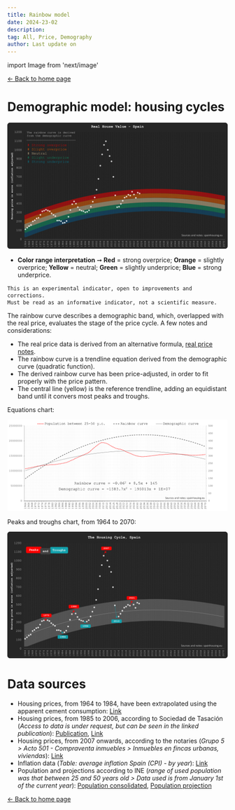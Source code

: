 ```yaml
---
title: Rainbow model
date: 2024-23-02
description:
tag: All, Price, Demography
author: Last update on
---
```


import Image from 'next/image'

<div class="meta-line"><a class="meta-back" href="/">← Back to home page</a></div>

# Demographic model: housing cycles

[![Ciclos inmobiliarios](/images/rainbowmax.png)](/images/rainbowmax.png)

- **Color range interpretation** ➞ **Red** = strong overprice; **Orange** = slightly overprice; **Yellow** = neutral; **Green** = slightly underprice; **Blue** = strong underprice.

```
This is an experimental indicator, open to improvements and corrections.
Must be read as an informative indicator, not a scientific measure.
```

The rainbow curve describes a demographic band, which, overlapped with the real price, evaluates the stage of the price cycle. A few notes and considerations:

- The real price data is derived from an alternative formula, [real price notes](realprice).
- The rainbow curve is a trendline equation derived from the demographic curve (quadratic function).
- The derived rainbow curve has been price-adjusted, in order to fit properly with the price pattern.
- The central line (yellow) is the reference trendline, adding an equidistant band until it convers most peaks and troughs.

Equations chart:

[![Reload chart](/images/rainbowsource.png)](/images/rainbowsource.png)

Peaks and troughs chart, from 1964 to 2070:

[![Reload chart](/images/rainbow.png)](/images/rainbow.png)

# Data sources

- Housing prices, from 1964 to 1984, have been extrapolated using the apparent cement consumption: [Link](https://tematicas.org/sintesis-economica/indicadores-de-produccion-y-demanda-nacional/consumo-aparente-de-cemento/)
- Housing prices, from 1985 to 2006, according to Sociedad de Tasación (_Access to data is under request, but can be seen in the linked publication_): [Publication](https://www.st-tasacion.es/ext/pdf/estudios/sep19/2-Evolucion_de_Precios_de_Vivienda.pdf), [Link](https://www.st-tasacion.es/informe-de-tendencias-digital/)
- Housing prices, from 2007 onwards, according to the notaries (_Grupo 5 > Acto 501 - Compraventa inmuebles > Inmuebles en fincas urbanas, viviendas_): [Link](http://www.notariado.org/liferay/web/cien/estadisticas-al-completo)
- Inflation data (_Table: average inflation Spain (CPI) - by year_): [Link](https://www.inflation.eu/en/inflation-rates/spain/historic-inflation/cpi-inflation-spain.aspx)
- Population and projections according to INE (_range of used population was that between 25 and 50 years old > Data used is from January 1st of the current year_): [Population consolidated](https://www.ine.es/dyngs/INEbase/en/operacion.htm?c=Estadistica_C&cid=1254736176951&menu=resultados&idp=1254735572981), [Population projection](https://www.ine.es/dyngs/INEbase/en/operacion.htm?c=Estadistica_C&cid=1254736176953&menu=resultados&idp=1254735572981)

<div class="meta-line"><a class="meta-back" href="/">← Back to home page</a></div>
